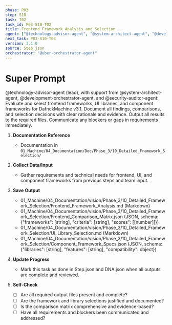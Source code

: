 ```yaml
---
phase: P03
step: S10
task: T02
task_id: P03-S10-T02
title: Frontend Framework Analysis and Selection
agent: ["@technology-advisor-agent", "@system-architect-agent", "@development-orchestrator-agent", "@security-auditor-agent"]
next_task: P03-S10-T03
version: 3.1.0
source: Step.json
orchestrator: "@uber-orchestrator-agent"
---
```


# Super Prompt
@technology-advisor-agent (lead), with support from @system-architect-agent, @development-orchestrator-agent, and @security-auditor-agent: Evaluate and select frontend frameworks, UI libraries, and component frameworks for DafnckMachine v3.1. Document all findings, comparisons, and selection decisions with clear rationale and evidence. Output all results to the required files. Communicate any blockers or gaps in requirements immediately.

1. **Documentation Reference**
   - Documentation in  `01_Machine/04_Documentation/Doc/Phase_3/10_Detailed_Framework_Selection/`

2. **Collect Data/Input**
   - Gather requirements and technical needs for frontend, UI, and component frameworks from previous steps and team input.

3. **Save Output**
   - 01_Machine/04_Documentation/vision/Phase_3/10_Detailed_Framework_Selection/Frontend_Framework_Analysis.md (Markdown)
   - 01_Machine/04_Documentation/vision/Phase_3/10_Detailed_Framework_Selection/Frontend_Comparison_Matrix.json (JSON, schema: {"frameworks": [string], "criteria": [string], "scores": [[number]]})
   - 01_Machine/04_Documentation/vision/Phase_3/10_Detailed_Framework_Selection/UI_Library_Selection.md (Markdown)
   - 01_Machine/04_Documentation/vision/Phase_3/10_Detailed_Framework_Selection/Component_Framework_Specs.json (JSON, schema: {"libraries": [string], "features": [string], "compatibility": object})

4. **Update Progress**
   - Mark this task as done in Step.json and DNA.json when all outputs are complete and reviewed.

5. **Self-Check**
   - [ ] Are all required output files present and complete?
   - [ ] Are the framework and library selections justified and documented?
   - [ ] Is the comparison matrix comprehensive and evidence-based?
   - [ ] Have all requirements and blockers been communicated and addressed? 
